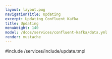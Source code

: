 ```yaml
---
layout: layout.pug
navigationTitle: Updating 
excerpt: Updating Confluent Kafka
title: Updating 
menuWeight: 140
model: /dcos/services/confluent-kafka/data.yml
render: mustache
---
```


#include /services/include/update.tmpl
